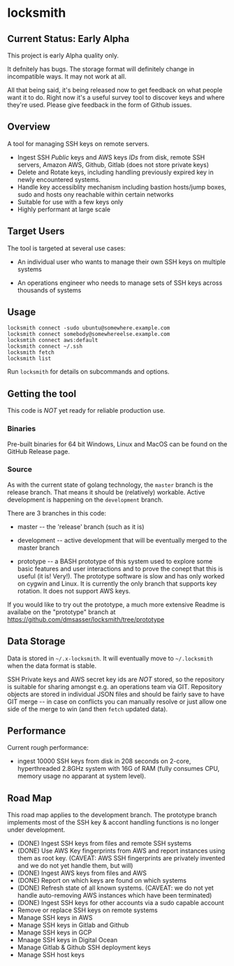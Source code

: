 locksmith
=========

Current Status:  Early Alpha
----------------------------

This project is early Alpha quality only.

It defnitely has bugs.  The storage format will definitely change in
incompatible ways.  It may not work at all.

All that being said, it's being released now to get feedback on what
people want it to do.  Right now it's a useful survey tool to discover
keys and where they're used.  Please give feedback in the form of
Github issues.

Overview
--------

A tool for managing SSH keys on remote servers.

* Ingest SSH *Public* keys and AWS keys *IDs* from disk, remote SSH
  servers, Amazon AWS, Github, Gitlab (does not store private keys)
* Delete and Rotate keys, including handling previously expired key in
  newly encountered systems.
* Handle key accessiblity mechanism including bastion hosts/jump
  boxes, sudo and hosts ony reachable within certain networks
* Suitable for use with a few keys only
* Highly performant at large scale

Target Users
------------

The tool is targeted at several use cases:

* An individual user who wants to manage their own SSH keys on
  multiple systems
  
* An operations engineer who needs to manage sets of SSH keys across
  thousands of systems
  
Usage
-----

```
locksmith connect -sudo ubuntu@somewhere.example.com
locksmith connect somebody@somewhereelse.example.com
locksmtih connect aws:default
locksmith connect ~/.ssh
locksmith fetch
locksmith list
```

Run `locksmith` for details on subcommands and options.
  

Getting the tool
----------------

This code is *NOT* yet ready for reliable production use.

### Binaries

Pre-built binaries for 64 bit Windows, Linux and MacOS can be found on
the GitHub Release page.

### Source

As with the current state of golang technology, the `master` branch is
the release branch.  That means it should be (relatively) workable.
Active development is happening on the `development` branch.

There are 3 branches in this code:

* master -- the 'release' branch (such as it is)

* development -- active development that will be eventually merged to
  the master branch

* prototype -- a BASH prototype of this system used to explore some
  basic features and user interactions and to prove the conept that
  this is useful (it is!  Very!).  The prototype software is slow and
  has only worked on cygwin and Linux.  It is currently the only
  branch that supports key rotation.  It does not support AWS keys.
  
If you would like to try out the prototype, a much more extensive
Readme is availabe on the "prototype" branch at
https://github.com/dmsasser/locksmith/tree/prototype

Data Storage
------------

Data is stored in `~/.x-locksmith`.  It will eventually move to
`~/.locksmith` when the data format is stable.

SSH Private keys and AWS secret key ids are *NOT* stored, so the
repository is suitable for sharing amongst e.g. an operations team via
GIT.  Repository objects are stored in individual JSON files and
should be fairly save to have GIT merge -- in case on conflicts you
can manually resolve or just allow one side of the merge to win (and
then `fetch` updated data).

Performance
-----------

Current rough performance:

* ingest 10000 SSH keys from disk in 208 seconds on 2-core,
  hyperthreaded 2.8GHz system with 16G of RAM (fully consumes CPU,
  memory usage no apparant at system level).

Road Map
--------

This road map applies to the development branch.  The prototype branch
implements most of the SSH key & accont handling functions is no
longer under development.

* (DONE) Ingest SSH keys from files and remote SSH systems
* (DONE) Use AWS Key fingerprints from AWS and report instances using
  them as root key.  (CAVEAT:  AWS SSH fingerprints are privately
  invented and we do not yet handle them, but will)
* (DONE) Ingest AWS keys from files and AWS
* (DONE) Report on which keys are found on which systems
* (DONE) Refresh state of all known systems.  (CAVEAT:  we do not yet
  handle auto-removing AWS instances which have been terminated)
* (DONE) Ingest SSH keys for other accounts via a sudo capable account
* Remove or replace SSH keys on remote systems
* Manage SSH keys in AWS
* Manage SSH keys in Gitlab and Github
* Manage SSH keys in GCP
* Mnaage SSH keys in Digital Ocean
* Manage Gitlab & Github SSH deployment keys
* Manage SSH host keys
